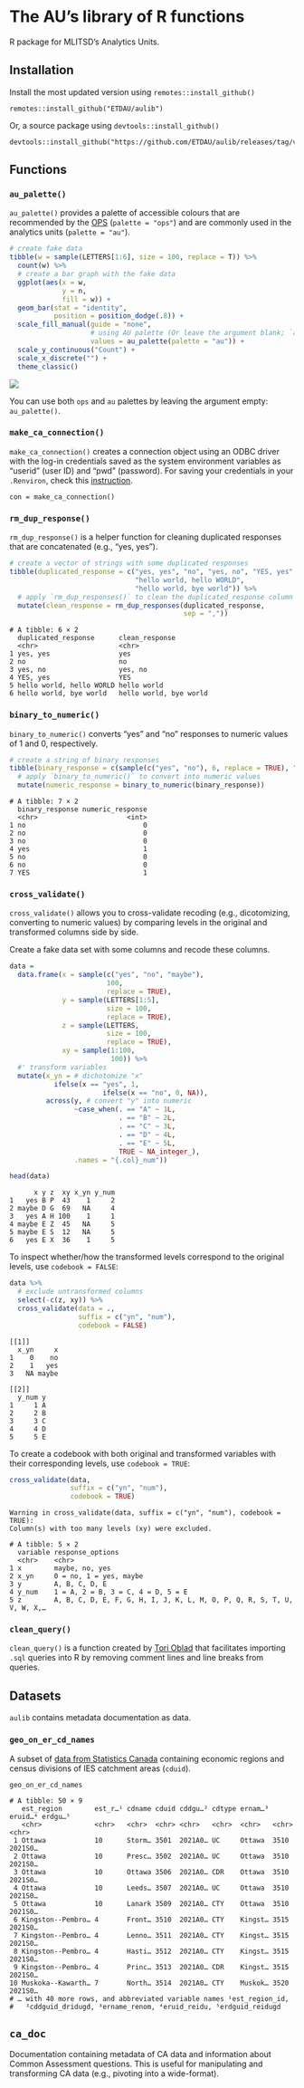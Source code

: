 The AU’s library of R functions
================

R package for MLITSD’s Analytics Units.

## Installation

Install the most updated version using `remotes::install_github()`

    remotes::install_github("ETDAU/aulib")

Or, a source package using `devtools::install_github()`

    devtools::install_github("https://github.com/ETDAU/aulib/releases/tag/v0.0.0.9000")

## Functions

### `au_palette()`

`au_palette()` provides a palette of accessible colours that are
recommended by the [OPS](https://intra.ontario.ca/tbs/ontario-logo)
(`palette = "ops"`) and are commonly used in the analytics units
(`palette = "au"`).

``` r
# create fake data 
tibble(w = sample(LETTERS[1:6], size = 100, replace = T)) %>%
  count(w) %>% 
  # create a bar graph with the fake data  
  ggplot(aes(x = w,
             y = n,
             fill = w)) +
  geom_bar(stat = "identity",
           position = position_dodge(.8)) + 
  scale_fill_manual(guide = "none",
                    # using AU palette (Or leave the argument blank; `au_palette()`)
                    values = au_palette(palette = "au")) +
  scale_y_continuous("Count") +
  scale_x_discrete("") + 
  theme_classic()
```

![](README_files/figure-gfm/unnamed-chunk-1-1.png)<!-- -->

You can use both `ops` and `au` palettes by leaving the argument empty:
`au_palette()`.

### `make_ca_connection()`

`make_ca_connection()` creates a connection object using an ODBC driver
with the log-in credentials saved as the system environment variables as
“userid” (user ID) and “pwd” (password). For saving your credentials in
your `.Renviron`, check this
[instruction](https://github.com/ETDAU/aulib/blob/main/vignettes/odbc-credentials.Rmd).

    con = make_ca_connection()

### `rm_dup_response()`

`rm_dup_response()` is a helper function for cleaning duplicated
responses that are concatenated (e.g., “yes, yes”).

``` r
# create a vector of strings with some duplicated responses
tibble(duplicated_response = c("yes, yes", "no", "yes, no", "YES, yes",
                               "hello world, hello WORLD",
                               "hello world, bye world")) %>% 
  # apply `rm_dup_responses()` to clean the duplicated_response column  
  mutate(clean_response = rm_dup_responses(duplicated_response, 
                                           sep = ","))
```

    # A tibble: 6 × 2
      duplicated_response      clean_response        
      <chr>                    <chr>                 
    1 yes, yes                 yes                   
    2 no                       no                    
    3 yes, no                  yes, no               
    4 YES, yes                 YES                   
    5 hello world, hello WORLD hello world           
    6 hello world, bye world   hello world, bye world

### `binary_to_numeric()`

`binary_to_numeric()` converts “yes” and “no” responses to numeric
values of 1 and 0, respectively.

``` r
# create a string of binary responses
tibble(binary_response = c(sample(c("yes", "no"), 6, replace = TRUE), "YES")) %>% 
  # apply `binary_to_numeric()` to convert into numeric values 
  mutate(numeric_response = binary_to_numeric(binary_response))
```

    # A tibble: 7 × 2
      binary_response numeric_response
      <chr>                      <int>
    1 no                             0
    2 no                             0
    3 no                             0
    4 yes                            1
    5 no                             0
    6 no                             0
    7 YES                            1

### `cross_validate()`

`cross_validate()` allows you to cross-validate recoding (e.g.,
dicotomizing, converting to numeric values) by comparing levels in the
original and transformed columns side by side.

Create a fake data set with some columns and recode these columns.

``` r
data =
  data.frame(x = sample(c("yes", "no", "maybe"),
                        100,
                        replace = TRUE),
             y = sample(LETTERS[1:5],
                        size = 100,
                        replace = TRUE),
             z = sample(LETTERS,
                        size = 100,
                        replace = TRUE),
             xy = sample(1:100,
                         100)) %>%
  #' transform variables 
  mutate(x_yn = # dichotomize "x"
           ifelse(x == "yes", 1,
                       ifelse(x == "no", 0, NA)),
         across(y, # convert "y" into numeric
                ~case_when(. == "A" ~ 1L,
                           . == "B" ~ 2L,
                           . == "C" ~ 3L,
                           . == "D" ~ 4L,
                           . == "E" ~ 5L,
                           TRUE ~ NA_integer_),
                .names = "{.col}_num"))

head(data)
```

          x y z  xy x_yn y_num
    1   yes B P  43    1     2
    2 maybe D G  69   NA     4
    3   yes A H 100    1     1
    4 maybe E Z  45   NA     5
    5 maybe E S  12   NA     5
    6   yes E X  36    1     5

To inspect whether/how the transformed levels correspond to the original
levels, use `codebook = FALSE`:

``` r
data %>% 
  # exclude untransformed columns
  select(-c(z, xy)) %>% 
  cross_validate(data = .,
                 suffix = c("yn", "num"),
                 codebook = FALSE)
```

    [[1]]
      x_yn     x
    1    0    no
    2    1   yes
    3   NA maybe

    [[2]]
      y_num y
    1     1 A
    2     2 B
    3     3 C
    4     4 D
    5     5 E

To create a codebook with both original and transformed variables with
their corresponding levels, use `codebook = TRUE`:

``` r
cross_validate(data,
               suffix = c("yn", "num"),
               codebook = TRUE)
```

    Warning in cross_validate(data, suffix = c("yn", "num"), codebook = TRUE):
    Column(s) with too many levels (xy) were excluded.

    # A tibble: 5 × 2
      variable response_options                                                     
      <chr>    <chr>                                                                
    1 x        maybe, no, yes                                                       
    2 x_yn     0 = no, 1 = yes, maybe                                               
    3 y        A, B, C, D, E                                                        
    4 y_num    1 = A, 2 = B, 3 = C, 4 = D, 5 = E                                    
    5 z        A, B, C, D, E, F, G, H, I, J, K, L, M, O, P, Q, R, S, T, U, V, W, X,…

### `clean_query()`

`clean_query()` is a function created by [Tori
Oblad](https://stackoverflow.com/a/58446028) that facilitates importing
`.sql` queries into R by removing comment lines and line breaks from
queries.

## Datasets

`aulib` contains metadata documentation as data.

### `geo_on_er_cd_names`

A subset of [data from Statistics
Canada](https://www12.statcan.gc.ca/census-recensement/2021/geo/aip-pia/attribute-attribs/index2021-eng.cfm?year=2021)
containing economic regions and census divisions of IES catchment areas
(`cduid`).

``` r
geo_on_er_cd_names
```

    # A tibble: 50 × 9
       est_region        est_r…¹ cdname cduid cddgu…² cdtype ernam…³ eruid…⁴ erdgu…⁵
       <chr>             <chr>   <chr>  <chr> <chr>   <chr>  <chr>   <chr>   <chr>  
     1 Ottawa            10      Storm… 3501  2021A0… UC     Ottawa  3510    2021S0…
     2 Ottawa            10      Presc… 3502  2021A0… UC     Ottawa  3510    2021S0…
     3 Ottawa            10      Ottawa 3506  2021A0… CDR    Ottawa  3510    2021S0…
     4 Ottawa            10      Leeds… 3507  2021A0… UC     Ottawa  3510    2021S0…
     5 Ottawa            10      Lanark 3509  2021A0… CTY    Ottawa  3510    2021S0…
     6 Kingston--Pembro… 4       Front… 3510  2021A0… CTY    Kingst… 3515    2021S0…
     7 Kingston--Pembro… 4       Lenno… 3511  2021A0… CTY    Kingst… 3515    2021S0…
     8 Kingston--Pembro… 4       Hasti… 3512  2021A0… CTY    Kingst… 3515    2021S0…
     9 Kingston--Pembro… 4       Princ… 3513  2021A0… CDR    Kingst… 3515    2021S0…
    10 Muskoka--Kawarth… 7       North… 3514  2021A0… CTY    Muskok… 3520    2021S0…
    # … with 40 more rows, and abbreviated variable names ¹​est_region_id,
    #   ²​cddguid_dridugd, ³​ername_renom, ⁴​eruid_reidu, ⁵​erdguid_reidugd

## `ca_doc`

Documentation containing metadata of CA data and information about
Common Assessment questions. This is useful for manipulating and
transforming CA data (e.g., pivoting into a wide-format).
